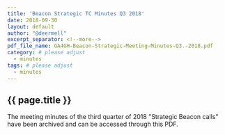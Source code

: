 ```yaml
---
title: 'Beacon Strategic TC Minutes Q3 2018'
date: 2018-09-30
layout: default
author: "@deermell"
excerpt_separator: <!--more-->
pdf_file_name: GA4GH-Beacon-Strategic-Meeting-Minutes-Q3.-2018.pdf
category: # please adjust
  - minutes
tags: # please adjust
  - minutes
---
```


## {{ page.title }}

The meeting minutes of the third quarter of 2018 "Strategic Beacon calls" have been archived and can be accessed through this PDF.

<!--more-->
